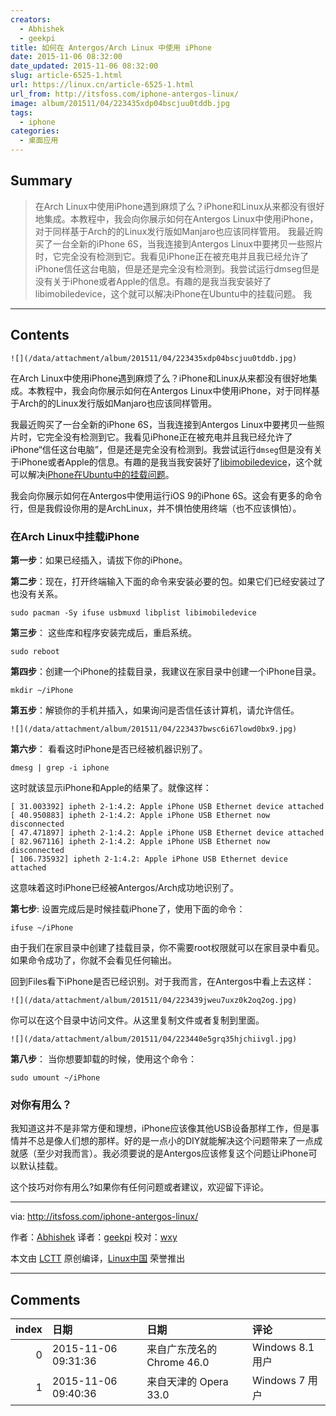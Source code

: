 ```yaml
---
creators:
  - Abhishek
  - geekpi
title: 如何在 Antergos/Arch Linux 中使用 iPhone
date: 2015-11-06 08:32:00
date_updated: 2015-11-06 08:32:00
slug: article-6525-1.html
url: https://linux.cn/article-6525-1.html
url_from: http://itsfoss.com/iphone-antergos-linux/
image: album/201511/04/223435xdp04bscjuu0tddb.jpg
tags:
  - iphone
categories:
  - 桌面应用
---
```


## Summary

> 在Arch Linux中使用iPhone遇到麻烦了么？iPhone和Linux从来都没有很好地集成。本教程中，我会向你展示如何在Antergos Linux中使用iPhone，对于同样基于Arch的的Linux发行版如Manjaro也应该同样管用。 我最近购买了一台全新的iPhone 6S，当我连接到Antergos Linux中要拷贝一些照片时，它完全没有检测到它。我看见iPhone正在被充电并且我已经允许了iPhone信任这台电脑，但是还是完全没有检测到。我尝试运行dmseg但是没有关于iPhone或者Apple的信息。有趣的是我当我安装好了libimobiledevice，这个就可以解决iPhone在Ubuntu中的挂载问题。 我

***

<!-- more -->

## Contents

`![](/data/attachment/album/201511/04/223435xdp04bscjuu0tddb.jpg)`

在Arch Linux中使用iPhone遇到麻烦了么？iPhone和Linux从来都没有很好地集成。本教程中，我会向你展示如何在Antergos Linux中使用iPhone，对于同样基于Arch的的Linux发行版如Manjaro也应该同样管用。

我最近购买了一台全新的iPhone 6S，当我连接到Antergos Linux中要拷贝一些照片时，它完全没有检测到它。我看见iPhone正在被充电并且我已经允许了iPhone“信任这台电脑”，但是还是完全没有检测到。我尝试运行`dmseg`但是没有关于iPhone或者Apple的信息。有趣的是我当我安装好了[libimobiledevice](http://www.libimobiledevice.org/)，这个就可以解决[iPhone在Ubuntu中的挂载问题](http://itsfoss.com/mount-iphone-ipad-ios-7-ubuntu-13-10/)。

我会向你展示如何在Antergos中使用运行iOS 9的iPhone 6S。这会有更多的命令行，但是我假设你用的是ArchLinux，并不惧怕使用终端（也不应该惧怕）。

### 在Arch Linux中挂载iPhone

**第一步**：如果已经插入，请拔下你的iPhone。

**第二步**：现在，打开终端输入下面的命令来安装必要的包。如果它们已经安装过了也没有关系。

```shell
sudo pacman -Sy ifuse usbmuxd libplist libimobiledevice
```

**第三步**： 这些库和程序安装完成后，重启系统。

```shell
sudo reboot
```

**第四步**：创建一个iPhone的挂载目录，我建议在家目录中创建一个iPhone目录。

```shell
mkdir ~/iPhone
```

**第五步**：解锁你的手机并插入，如果询问是否信任该计算机，请允许信任。

`![](/data/attachment/album/201511/04/223437bwsc6i67lowd0bx9.jpg)`

**第六步**： 看看这时iPhone是否已经被机器识别了。

```shell
dmesg | grep -i iphone
```

这时就该显示iPhone和Apple的结果了。就像这样：

```shell
[ 31.003392] ipheth 2-1:4.2: Apple iPhone USB Ethernet device attached
[ 40.950883] ipheth 2-1:4.2: Apple iPhone USB Ethernet now disconnected
[ 47.471897] ipheth 2-1:4.2: Apple iPhone USB Ethernet device attached
[ 82.967116] ipheth 2-1:4.2: Apple iPhone USB Ethernet now disconnected
[ 106.735932] ipheth 2-1:4.2: Apple iPhone USB Ethernet device attached
```

这意味着这时iPhone已经被Antergos/Arch成功地识别了。

**第七步**: 设置完成后是时候挂载iPhone了，使用下面的命令：

```shell
ifuse ~/iPhone
```

由于我们在家目录中创建了挂载目录，你不需要root权限就可以在家目录中看见。如果命令成功了，你就不会看见任何输出。

回到Files看下iPhone是否已经识别。对于我而言，在Antergos中看上去这样：

`![](/data/attachment/album/201511/04/223439jweu7uxz0k2oq2og.jpg)`

你可以在这个目录中访问文件。从这里复制文件或者复制到里面。

`![](/data/attachment/album/201511/04/223440e5grq35hjchiivgl.jpg)`

**第八步**： 当你想要卸载的时候，使用这个命令：

```shell
sudo umount ~/iPhone
```

### 对你有用么？

我知道这并不是非常方便和理想，iPhone应该像其他USB设备那样工作，但是事情并不总是像人们想的那样。好的是一点小的DIY就能解决这个问题带来了一点成就感（至少对我而言）。我必须要说的是Antergos应该修复这个问题让iPhone可以默认挂载。

这个技巧对你有用么?如果你有任何问题或者建议，欢迎留下评论。

---

via: <http://itsfoss.com/iphone-antergos-linux/>

作者：[Abhishek](http://itsfoss.com/author/abhishek/) 译者：[geekpi](https://github.com/geekpi) 校对：[wxy](https://github.com/wxy)

本文由 [LCTT](https://github.com/LCTT/TranslateProject) 原创编译，[Linux中国](https://linux.cn/) 荣誉推出

***

## Comments

|   index | 日期                | 日期                                        | 评论                                            |
|--------:|:--------------------|:--------------------------------------------|:------------------------------------------------|
|       0 | 2015-11-06 09:31:36 | 来自广东茂名的 Chrome 46.0|Windows 8.1 用户 | 然而我还买不起                                  |
|       1 | 2015-11-06 09:40:36 | 来自天津的 Opera 33.0|Windows 7 用户        | 能不能不这么麻烦，还要输入命令，KDE下可不这样的 |
